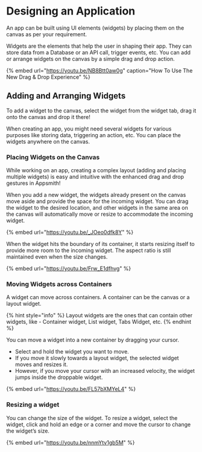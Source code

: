# Designing an Application

An app can be built using UI elements (widgets) by placing them on the canvas as per your requirement.&#x20;

Widgets are the elements that help the user in shaping their app. They can store data from a Database or an API call, trigger events, etc. You can add or arrange widgets on the canvas by a simple drag and drop action.

{% embed url="https://youtu.be/NB8Btt0aw0g" caption="How To Use The New Drag & Drop Experience" %}

## Adding and Arranging Widgets

To add a widget to the canvas, select the widget from the widget tab, drag it onto the canvas and drop it there!

When creating an app, you might need several widgets for various purposes like storing data, triggering an action, etc. You can place the widgets anywhere on the canvas.

### Placing Widgets on the Canvas

While working on an app, creating a complex layout (adding and placing multiple widgets) is easy and intuitive with the enhanced drag and drop gestures in Appsmith!

When you add a new widget, the widgets already present on the canvas move aside and provide the space for the incoming widget. You can drag the widget to the desired location, and other widgets in the same area on the canvas will automatically move or resize to accommodate the incoming widget.

{% embed url="https://youtu.be/_JOeo0dfk8Y" %}

When the widget hits the boundary of its container, it starts resizing itself to provide more room to the incoming widget. The aspect ratio is still maintained even when the size changes.

{% embed url="https://youtu.be/Frw_E1dfhvg" %}

### Moving Widgets across Containers

A widget can move across containers. A container can be the canvas or a layout widget.

{% hint style="info" %}
Layout widgets are the ones that can contain other widgets, like - Container widget, List widget, Tabs Widget, etc.
{% endhint %}

You can move a widget into a new container by dragging your cursor.

* Select and hold the widget you want to move.
* If you move it slowly towards a layout widget, the selected widget moves and resizes it.
* However, if you move your cursor with an increased velocity, the widget jumps inside the droppable widget.

{% embed url="https://youtu.be/FL57bXMYeL4" %}

### Resizing a widget

You can change the size of the widget. To resize a widget, select the widget, click and hold an edge or a corner and move the cursor to change the widget’s size.

{% embed url="https://youtu.be/nnmYtv1gb5M" %}

